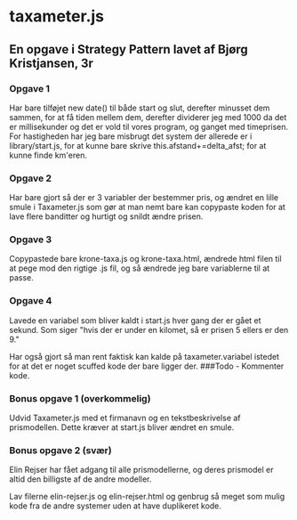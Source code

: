 # taxameter.js
## En opgave i Strategy Pattern lavet af Bjørg Kristjansen, 3r

### Opgave 1
Har bare tilføjet new date() til både start og slut, derefter minusset dem sammen, for at få tiden mellem dem, derefter dividerer jeg med 1000 da det er millisekunder og det er vold til vores program, og ganget med timeprisen.
For hastigheden har jeg bare misbrugt det system der allerede er i library/start.js, for at kunne bare skrive this.afstand+=delta_afst; for at kunne finde km'eren.

### Opgave 2
Har bare gjort så der er 3 variabler der bestemmer pris, og ændret en lille smule i Taxameter.js som gør at man nemt bare kan copypaste koden for at lave flere banditter og hurtigt og snildt ændre prisen.


### Opgave 3
Copypastede bare krone-taxa.js og krone-taxa.html, ændrede html filen til at pege mod den rigtige .js fil, og så ændrede jeg bare variablerne til at passe.

### Opgave 4
Lavede en variabel som bliver kaldt i start.js hver gang der er gået et sekund. Som siger "hvis der er under en kilomet, så er prisen 5 ellers er den 9."

Har også gjort så man rent faktisk kan kalde på taxameter.variabel istedet for at det er noget scuffed kode der bare ligger der. 
###Todo - Kommenter kode.
### Bonus opgave 1 (overkommelig)
Udvid Taxameter.js med et firmanavn og en tekstbeskrivelse af prismodellen. Dette kræver at start.js bliver ændret en smule.


### Bonus opgave 2 (svær)
Elin Rejser har fået adgang til alle prismodellerne, og deres prismodel er altid den billigste af de andre modeller.

Lav filerne elin-rejser.js og elin-rejser.html og genbrug så meget som mulig kode fra de andre systemer uden at have duplikeret kode.
